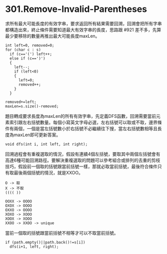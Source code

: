 # 301.Remove-Invalid-Parentheses

求所有最大可能長度的有效字串，要求返回所有結果需要回溯，回溯會把所有字串都構造出來，終止條件需要知道最大有效字串的長度，思路跟 #921 差不多，先算最少要移除的數量再推出最大可能長度maxLen。

```
int left=0, removed=0;
for (char c : s)
  if (c=='(') left++;
  else if (c==')')
  {
    left--;
    if (left<0)
    {
      left=0;
      removed++;
    }
  }

removed+=left;
maxLen=s.size()-removed;
```

題目轉成要求長度為maxLen的所有有效字串，先定義DFS函數，回溯需要當前元素索引跟左右括號數量。每個小寫英文字母必選，左右括號可以取或不取，邊界條件有兩個，一個是當左括號數小於右括號不必繼續往下搜，當左右括號數相等且長度為maxLen即可更新答案。

```
void dfs(int i, int left, int right);
```

回溯過程會有重複選取的情況，假設有連續4個左括號，要取其中兩個左括號會有高達6種可能回溯路徑。要解決重複選取的問題可以參考組合或排列的去重的剪枝技巧，假設前一個取的括號跟當前括號一樣，那就必取當前括號，最後符合條件只有取最後兩個括號的情況，就是XXOO。

```
O -> 取
X -> 不取
(((( ))

OOXX -> OOOO
OXOX -> OOOO
OXXO -> OOOO
XOXO -> XOOO
XOOX -> XOOO
XXOO -> XXOO -> unique
```

當前一個取的括號跟當前括號不相等才可以不取當前括號。

```
if (path.empty()||path.back()!=s[i])
  dfs(i+1, left, right);
```
